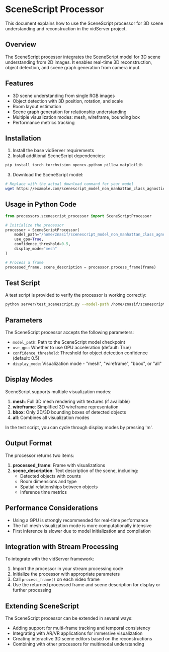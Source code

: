 # SceneScript Processor

This document explains how to use the SceneScript processor for 3D scene understanding and reconstruction in the vidServer project.

## Overview

The SceneScript processor integrates the SceneScript model for 3D scene understanding from 2D images. It enables real-time 3D reconstruction, object detection, and scene graph generation from camera input.

## Features

- 3D scene understanding from single RGB images
- Object detection with 3D position, rotation, and scale
- Room layout estimation
- Scene graph generation for relationship understanding
- Multiple visualization modes: mesh, wireframe, bounding box
- Performance metrics tracking

## Installation

1. Install the base vidServer requirements
2. Install additional SceneScript dependencies:
```bash
pip install torch torchvision opencv-python pillow matplotlib
```

3. Download the SceneScript model:
```bash
# Replace with the actual download command for your model
wget https://example.com/scenescript_model_non_manhattan_class_agnostic_model.ckpt -O /home/znasif/scenescript_model_non_manhattan_class_agnostic_model.ckpt
```

## Usage in Python Code

```python
from processors.scenescript_processor import SceneScriptProcessor

# Initialize the processor
processor = SceneScriptProcessor(
    model_path="/home/znasif/scenescript_model_non_manhattan_class_agnostic_model.ckpt",
    use_gpu=True,
    confidence_threshold=0.5,
    display_mode="mesh"
)

# Process a frame
processed_frame, scene_description = processor.process_frame(frame)
```

## Test Script

A test script is provided to verify the processor is working correctly:

```bash
python server/test_scenescript.py --model-path /home/znasif/scenescript_model_non_manhattan_class_agnostic_model.ckpt --display-mode mesh
```

## Parameters

The SceneScript processor accepts the following parameters:

- `model_path`: Path to the SceneScript model checkpoint
- `use_gpu`: Whether to use GPU acceleration (default: True)
- `confidence_threshold`: Threshold for object detection confidence (default: 0.5)
- `display_mode`: Visualization mode - "mesh", "wireframe", "bbox", or "all"

## Display Modes

SceneScript supports multiple visualization modes:

1. **mesh**: Full 3D mesh rendering with textures (if available)
2. **wireframe**: Simplified 3D wireframe representation
3. **bbox**: Only 2D/3D bounding boxes of detected objects
4. **all**: Combines all visualization modes

In the test script, you can cycle through display modes by pressing 'm'.

## Output Format

The processor returns two items:
1. **processed_frame**: Frame with visualizations
2. **scene_description**: Text description of the scene, including:
   - Detected objects with counts
   - Room dimensions and type
   - Spatial relationships between objects
   - Inference time metrics

## Performance Considerations

- Using a GPU is strongly recommended for real-time performance
- The full mesh visualization mode is more computationally intensive
- First inference is slower due to model initialization and compilation

## Integration with Stream Processing

To integrate with the vidServer framework:

1. Import the processor in your stream processing code
2. Initialize the processor with appropriate parameters
3. Call `process_frame()` on each video frame
4. Use the returned processed frame and scene description for display or further processing

## Extending SceneScript

The SceneScript processor can be extended in several ways:

- Adding support for multi-frame tracking and temporal consistency
- Integrating with AR/VR applications for immersive visualization
- Creating interactive 3D scene editors based on the reconstructions
- Combining with other processors for multimodal understanding
